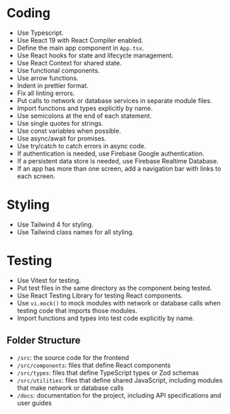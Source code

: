 # Coding

- Use Typescript.
- Use React 19 with React Compiler enabled.
- Define the main app component in `App.tsx`.
- Use React hooks for state and lifecycle management.
- Use React Context for shared state.
- Use functional components.
- Use arrow functions.
- Indent in prettier format.
- Fix all linting errors.
- Put calls to network or database services in separate module files.
- Import functions and types explicitly by name.
- Use semicolons at the end of each statement.
- Use single quotes for strings.
- Use const variables when possible.
- Use async/await for promises.
- Use try/catch to catch errors in async code.
- If authentication is needed, use Firebase Google authentication.
- If a persistent data store is needed, use Firebase Realtime Database.
- If an app has more than one screen, add a navigation bar with links to each screen.

# Styling

- Use Tailwind 4 for styling.
- Use Tailwind class names for all styling.

# Testing

- Use Vitest for testing.
- Put test files in the same directory as the component being tested.
- Use React Testing Library for testing React components.
- Use `vi.mock()` to mock modules with network or database calls when testing code that imports those modules.
- Import functions and types into test code explicitly by name.

## Folder Structure

- `/src`: the source code for the frontend
- `/src/components`: files that define React components
- `/src/types`: files that define TypeScript types or Zod schemas
- `/src/utilities`: files that define shared JavaScript, including modules that make network or database calls
- `/docs`: documentation for the project, including API specifications and user guides
